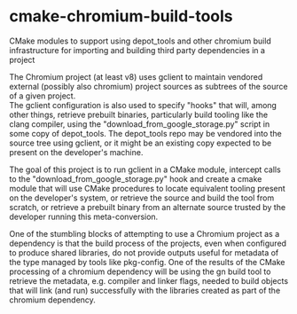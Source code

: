 # cmake-chromium-build-tools
CMake modules to support using depot_tools and other chromium build infrastructure for importing and building third party dependencies in a project

The Chromium project (at least v8) uses gclient to maintain vendored external (possibly also chromium) project sources as subtrees of the source of a given project.   
The gclient configuration is also used to specify "hooks" that will, among other things, retrieve prebuilt binaries, particularly build tooling like the clang compiler,
using the "download_from_google_storage.py" script in some copy of depot_tools.  The depot_tools repo may be vendored into the source tree using gclient, or it might be 
an existing copy expected to be present on the developer's machine.

The goal of this project is to run gclient in a CMake module, intercept calls to the "download_from_google_storage.py" hook and create a cmake module that will use 
CMake procedures to locate equivalent tooling present on the developer's system, or retrieve the source and build the tool from scratch, or retrieve a prebuilt binary
from an alternate source trusted by the developer running this meta-conversion.  

One of the stumbling blocks of attempting to use a Chromium project as a dependency is that the build process of the projects, even when configured to produce shared libraries,
do not provide outputs useful for metadata of the type managed by tools like pkg-config.  One of the results of the CMake processing of a chromium dependency will be using
the gn build tool to retrieve the metadata, e.g. compiler and linker flags, needed to build objects that will link (and run) successfully with the libraries created
as part of the chromium dependency.
